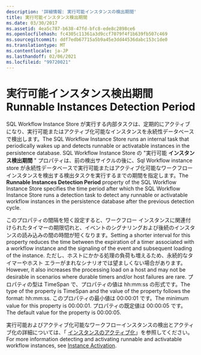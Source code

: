 ```yaml
---
description: '詳細情報: 実行可能インスタンスの検出期間'
title: 実行可能インスタンス検出期間
ms.date: 03/30/2017
ms.assetid: 4ea5c787-b638-47fd-bfc8-ede8c2898ce6
ms.openlocfilehash: fc4305c11361a3d9ccf7079f4f1b639fb507c469
ms.sourcegitcommit: ddf7edb67715a5b9a45e3dd44536dabc153c1de0
ms.translationtype: MT
ms.contentlocale: ja-JP
ms.lasthandoff: 02/06/2021
ms.locfileid: "99720021"
---
```

# <a name="runnable-instances-detection-period"></a><span data-ttu-id="f86e0-103">実行可能インスタンス検出期間</span><span class="sxs-lookup"><span data-stu-id="f86e0-103">Runnable Instances Detection Period</span></span>

<span data-ttu-id="f86e0-104">SQL Workflow Instance Store が実行する内部タスクは、定期的にアクティブになり、実行可能またはアクティブ化可能なインスタンスを永続性データベースで検出します。</span><span class="sxs-lookup"><span data-stu-id="f86e0-104">The SQL Workflow Instance Store runs an internal task that periodically wakes up and detects runnable or activatable instances in the persistence database.</span></span> <span data-ttu-id="f86e0-105">SQL Workflow Instance Store の "実行可能 **インスタンス検出期間** " プロパティは、前の検出サイクルの後に、Sql Workflow instance store が永続性データベースで実行可能またはアクティブ化可能なワークフローインスタンスを検出する検出タスクを実行するまでの期間を指定します。</span><span class="sxs-lookup"><span data-stu-id="f86e0-105">The **Runnable Instances Detection Period** property of the SQL Workflow Instance Store specifies the time period after which the SQL Workflow Instance Store runs a detection task to detect any runnable or activatable workflow instances in the persistence database after the previous detection cycle.</span></span>  
  
 <span data-ttu-id="f86e0-106">このプロパティの間隔を短く設定すると、ワークフロー インスタンスに関連付けられたタイマーの期限切れと、イベントのシグナリングおよび後続のインスタンスの読み込みの間の時間が短くなります。</span><span class="sxs-lookup"><span data-stu-id="f86e0-106">Setting a shorter interval for this property reduces the time between the expiration of a timer associated with a workflow instance and the signaling of the event and subsequent loading of the instance.</span></span> <span data-ttu-id="f86e0-107">ただし、ホストにかかる処理の負荷も増えるため、永続的なタイマーやホスト エラーがまれなシナリオでは望ましくない場合があります。</span><span class="sxs-lookup"><span data-stu-id="f86e0-107">However, it also increases the processing load on a host and may not be desirable in scenarios where durable timers and/or host failures are rare.</span></span> <span data-ttu-id="f86e0-108">プロパティの型は TimeSpan で、プロパティの値は hh:mm:ss の形式です。</span><span class="sxs-lookup"><span data-stu-id="f86e0-108">The type of the property is TimeSpan and the value of the property follows the format: hh:mm:ss.</span></span> <span data-ttu-id="f86e0-109">このプロパティの最小値は 00:00:01 です。</span><span class="sxs-lookup"><span data-stu-id="f86e0-109">The minimum value for this property is 00:00:01.</span></span> <span data-ttu-id="f86e0-110">プロパティの既定値は 00:00:05 です。</span><span class="sxs-lookup"><span data-stu-id="f86e0-110">The default value for the property is 00:00:05.</span></span>  
  
 <span data-ttu-id="f86e0-111">実行可能およびアクティブ化可能なワークフローインスタンスの検出とアクティブ化の詳細については、「 [インスタンスのアクティブ化](instance-activation.md)」を参照してください。</span><span class="sxs-lookup"><span data-stu-id="f86e0-111">For more information detecting and activating runnable and activatable workflow instances, see [Instance Activation](instance-activation.md).</span></span>
